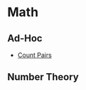 # Math
## Ad-Hoc
- [Count Pairs](https://codeforces.com/problemset/problem/1188/B)
## Number Theory
